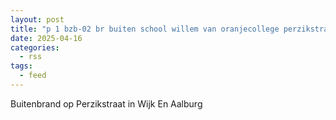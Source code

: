 ```yaml
---
layout: post
title: "p 1 bzb-02 br buiten school willem van oranjecollege perzikstraat wijk en aalburg 205132"
date: 2025-04-16
categories: 
  - rss
tags: 
  - feed
---
```


Buitenbrand op Perzikstraat in Wijk En Aalburg
